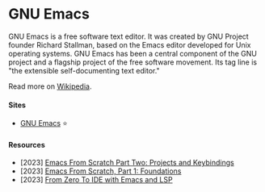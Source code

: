 # GNU Emacs

GNU Emacs is a free software text editor. It was created by GNU Project founder Richard Stallman, based on the Emacs editor developed for Unix operating systems. GNU Emacs has been a central component of the GNU project and a flagship project of the free software movement. Its tag line is "the extensible self-documenting text editor."

Read more on [Wikipedia](https://en.wikipedia.org/wiki/GNU_Emacs).

#### Sites
- [GNU Emacs](https://www.gnu.org/software/emacs) ⭐

#### Resources
- [2023] [Emacs From Scratch Part Two: Projects and Keybindings](https://arne.me/articles/emacs-from-scratch-part-two)
- [2023] [Emacs From Scratch, Part 1: Foundations](https://arne.me/articles/emacs-from-scratch-part-one-foundations)
- [2023] [From Zero To IDE with Emacs and LSP](https://justinbarclay.ca/posts/from-zero-to-ide-with-emacs-and-lsp)
